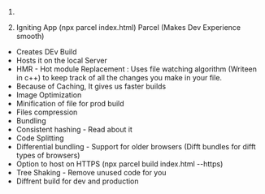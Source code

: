 1. 


2. Igniting App (npx parcel index.html)
Parcel (Makes Dev Experience smooth)
- Creates DEv Build
- Hosts it on the local Server
- HMR - Hot module Replacement : Uses file watching algorithm (Writeen in c++) to keep track of all the changes you make in your file.
- Because of Caching, It gives us faster builds
- Image Optimization
- Minification of file for prod build
- Files compression
- Bundling
- Consistent hashing - Read about it 
- Code Splitting
- Differential bundling - Support for older browsers (Difft bundles for difft types of browsers)
- Option to host on HTTPS (npx parcel build index.html --https)
- Tree Shaking - Remove unused code for you
- Diffrent build for dev and production